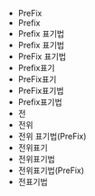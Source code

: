 ﻿- PreFix
- Prefix
- Prefix 표기법
- Prefix 표기법
- PreFix 표기법
- Prefix표기
- PreFix표기
- PreFix표기법
- Prefix표기법
- 전
- 전위
- 전위 표기법(PreFix) 
- 전위표기
- 전위표기법
- 전위표기법(PreFix) 
- 전표기법

